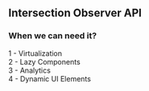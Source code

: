 ## Intersection Observer API

### When we can need it?

1 - Virtualization \
2 - Lazy Components \
3 - Analytics \
4 - Dynamic UI Elements
